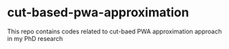 # cut-based-pwa-approximation
This repo contains codes related to cut-baed PWA approximation approach in my PhD research
